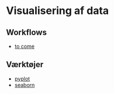 # Visualisering af data

## Workflows
- [to come](#)

## Værktøjer
- [pyplot](pyplot.md)
- [seaborn](seaborn.md)
